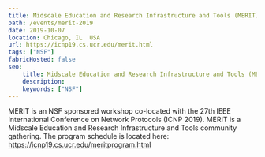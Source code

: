 ```yaml
---
title: Midscale Education and Research Infrastructure and Tools (MERIT) Community Event
path: /events/merit-2019
date: 2019-10-07
location: Chicago, IL  USA
url: https://icnp19.cs.ucr.edu/merit.html
tags: ["NSF"]
fabricHosted: false
seo:
    title: Midscale Education and Research Infrastructure and Tools (MERIT) Community Event
    description: 
    keywords: ["NSF"]
---
```


MERIT is an NSF sponsored workshop co-located with the 27th IEEE International Conference on Network Protocols (ICNP 2019). MERIT is a Midscale Education and Research Infrastructure and Tools community gathering. The program schedule is located here: https://icnp19.cs.ucr.edu/meritprogram.html
